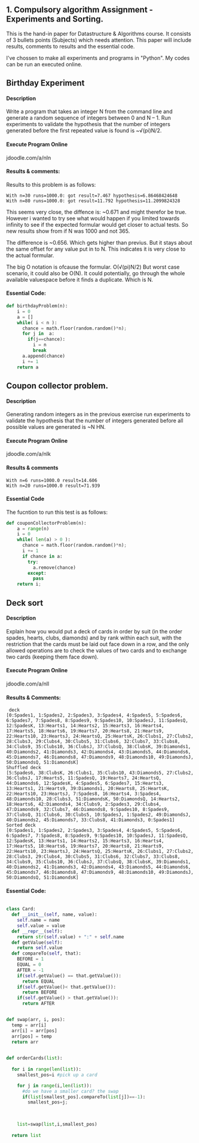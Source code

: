 ## 1. Compulsory algorithm Assignment - Experiments and Sorting.
This is the hand-in paper for Datastructure & Algorithms course. It consists of 3 bullets points (Subjects) which needs attention. This paper will include results, comments to results and the essential code.

I've chossen to make all experiments and programs in "Python". My codes can be run an executed online.

## Birthday Experiment
#### Description 
Write a program that takes an integer N from the command line and generate a random sequence of integers between 0 and N – 1. Run experiments to validate the hypothesis that the number of integers generated before the first repeated value is found is ~√(pi)N/2.

#### Execute Program Online

jdoodle.com/a/nln

#### Results & comments:

Results to this problem is as follows:
```
With n=30 runs=1000.0: got result=7.467 hypothesis=6.86468424648
With n=80 runs=1000.0: got result=11.792 hypothesis=11.2099824328
```
This seems very close, the diffence is: ~0.671 and might therefor be true. However i wanted to try see what would happen if you limited towards infinity to see if the expected formular would get closer to actual tests. So new results show from if N was 1000 and not 365.

The difference is ~0.656. Which gets higher than previus. But it stays about the same offset for any value put in to N. This indicates it is very close to the actual formular.

The big O notation is ofcause the formular. O(√(pi)N/2) But worst case scenario, it could also be O(N). It could potentially, go through the whole available valuespace before it finds a duplicate. Which is N. 

#### Essential Code:

```python
def birthdayProblem(n):
    i = 0
    a = []
    while( i < n ):
      chance = math.floor(random.random()*n);
      for j in  a:
        if(j==chance):
          i = n
          break      
      a.append(chance)
      i += 1
    return a
```


## Coupon collector problem.
#### Description
Generating random integers as in the previous exercise run experiments to validate the hypothesis that the number of integers generated before all possible values are generated is ~N HN.
#### Execute Program Online

jdoodle.com/a/nlk

#### Results & comments

```
With n=6 runs=1000.0 result=14.606
With n=20 runs=1000.0 result=71.939
```

#### Essential Code

The fucntion to run this test is as follows:
```python
def couponCollectorProblem(n):
	a = range(n)
	i = 0
	while( len(a) > 0 ):
	  chance = math.floor(random.random()*n);
	  i += 1
	  if chance in a:
		try:
		  a.remove(chance)
		except:
		  pass
	return i;   
``` 

## Deck sort
#### Description
Explain how you would put a deck of cards in order by suit (in the
order spades, hearts, clubs, diamonds) and by rank within each suit, with the restriction
that the cards must be laid out face down in a row, and the only allowed operations are
to check the values of two cards and to exchange two cards (keeping them face down).

#### Execute Program Online

jdoodle.com/a/nll

#### Results & Comments:

```
 deck
[0:Spades1, 1:Spades2, 2:Spades3, 3:Spades4, 4:Spades5, 5:Spades6, 6:Spades7, 7:Spades8, 8:Spades9, 9:Spades10, 10:SpadesJ, 11:SpadesQ, 12:SpadesK, 13:Hearts1, 14:Hearts2, 15:Hearts3, 16:Hearts4, 17:Hearts5, 18:Hearts6, 19:Hearts7, 20:Hearts8, 21:Hearts9, 22:Hearts10, 23:HeartsJ, 24:HeartsQ, 25:HeartsK, 26:Clubs1, 27:Clubs2, 28:Clubs3, 29:Clubs4, 30:Clubs5, 31:Clubs6, 32:Clubs7, 33:Clubs8, 34:Clubs9, 35:Clubs10, 36:ClubsJ, 37:ClubsQ, 38:ClubsK, 39:Diamonds1, 40:Diamonds2, 41:Diamonds3, 42:Diamonds4, 43:Diamonds5, 44:Diamonds6, 45:Diamonds7, 46:Diamonds8, 47:Diamonds9, 48:Diamonds10, 49:DiamondsJ, 50:DiamondsQ, 51:DiamondsK]
Shuffled deck
[5:Spades6, 38:ClubsK, 26:Clubs1, 35:Clubs10, 43:Diamonds5, 27:Clubs2, 36:ClubsJ, 17:Hearts5, 11:SpadesQ, 19:Hearts7, 24:HeartsQ, 44:Diamonds6, 12:SpadesK, 4:Spades5, 6:Spades7, 15:Hearts3, 13:Hearts1, 21:Hearts9, 39:Diamonds1, 20:Hearts8, 25:HeartsK, 22:Hearts10, 23:HeartsJ, 7:Spades8, 16:Hearts4, 3:Spades4, 48:Diamonds10, 28:Clubs3, 51:DiamondsK, 50:DiamondsQ, 14:Hearts2, 18:Hearts6, 42:Diamonds4, 34:Clubs9, 2:Spades3, 29:Clubs4, 47:Diamonds9, 32:Clubs7, 46:Diamonds8, 9:Spades10, 8:Spades9, 37:ClubsQ, 31:Clubs6, 30:Clubs5, 10:SpadesJ, 1:Spades2, 49:DiamondsJ, 40:Diamonds2, 45:Diamonds7, 33:Clubs8, 41:Diamonds3, 0:Spades1]
Sorted deck
[0:Spades1, 1:Spades2, 2:Spades3, 3:Spades4, 4:Spades5, 5:Spades6, 6:Spades7, 7:Spades8, 8:Spades9, 9:Spades10, 10:SpadesJ, 11:SpadesQ, 12:SpadesK, 13:Hearts1, 14:Hearts2, 15:Hearts3, 16:Hearts4, 17:Hearts5, 18:Hearts6, 19:Hearts7, 20:Hearts8, 21:Hearts9, 22:Hearts10, 23:HeartsJ, 24:HeartsQ, 25:HeartsK, 26:Clubs1, 27:Clubs2, 28:Clubs3, 29:Clubs4, 30:Clubs5, 31:Clubs6, 32:Clubs7, 33:Clubs8, 34:Clubs9, 35:Clubs10, 36:ClubsJ, 37:ClubsQ, 38:ClubsK, 39:Diamonds1, 40:Diamonds2, 41:Diamonds3, 42:Diamonds4, 43:Diamonds5, 44:Diamonds6, 45:Diamonds7, 46:Diamonds8, 47:Diamonds9, 48:Diamonds10, 49:DiamondsJ, 50:DiamondsQ, 51:DiamondsK]
``` 

#### Essential Code: 
```python
  
class Card:
  def __init__(self, name, value):
    self.name = name
    self.value = value 
  def __repr__(self):
    return str(self.value) + ":" + self.name
  def getValue(self):
    return self.value
  def compareTo(self, that):
    BEFORE = 1
    EQUAL = 0
    AFTER = -1
    if(self.getValue() == that.getValue()):
      return EQUAL
    if(self.getValue()< that.getValue()):
      return BEFORE
    if(self.getValue() > that.getValue()):
      return AFTER   


def swap(arr, i, pos):
  temp = arr[i]
  arr[i] = arr[pos]
  arr[pos] = temp
  return arr

	  
def orderCards(list):
  
  for i in range(len(list)):
    smallest_pos=i #pick up a card

    for j in range(i,len(list)):
      #do we have a smaller card? the swap    
      if(list[smallest_pos].compareTo(list[j])==-1):
        smallest_pos=j;

        
       
    list=swap(list,i,smallest_pos)
    
  return list
  
```
